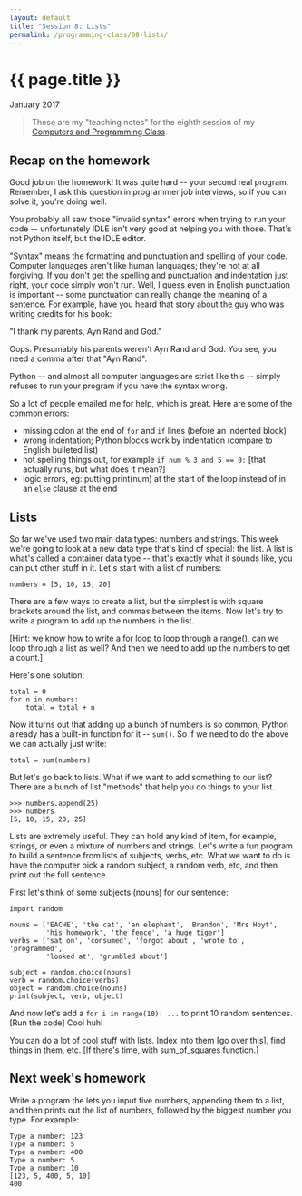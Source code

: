 ```yaml
---
layout: default
title: "Session 8: Lists"
permalink: /programming-class/08-lists/
---
```

<h1>{{ page.title }}</h1>
<p class="subtitle">January 2017</p>

> These are my "teaching notes" for the eighth session of my [Computers and Programming Class](/programming-class/).


Recap on the homework
---------------------

Good job on the homework! It was quite hard -- your second real program. Remember, I ask this question in programmer job interviews, so if you can solve it, you're doing well.

You probably all saw those "invalid syntax" errors when trying to run your code -- unfortunately IDLE isn't very good at helping you with those. That's not Python itself, but the IDLE editor.

"Syntax" means the formatting and punctuation and spelling of your code. Computer languages aren't like human languages; they're not at all forgiving. If you don't get the spelling and punctuation and indentation just right, your code simply won't run. Well, I guess even in English punctuation is important -- some punctuation can really change the meaning of a sentence. For example, have you heard that story about the guy who was writing credits for his book:

"I thank my parents, Ayn Rand and God."

Oops. Presumably his parents weren't Ayn Rand and God. You see, you need a comma after that "Ayn Rand".

Python -- and almost all computer languages are strict like this -- simply refuses to run your program if you have the syntax wrong.

So a lot of people emailed me for help, which is great. Here are some of the common errors:

* missing colon at the end of `for` and `if` lines (before an indented block)
* wrong indentation; Python blocks work by indentation (compare to English bulleted list)
* not spelling things out, for example `if num % 3 and 5 == 0:` [that actually runs, but what does it mean?]
* logic errors, eg: putting print(num) at the start of the loop instead of in an `else` clause at the end


Lists
-----

So far we've used two main data types: numbers and strings. This week we're going to look at a new data type that's kind of special: the list. A list is what's called a container data type -- that's exactly what it sounds like, you can put other stuff in it. Let's start with a list of numbers:

    numbers = [5, 10, 15, 20]

There are a few ways to create a list, but the simplest is with square brackets around the list, and commas between the items. Now let's try to write a program to add up the numbers in the list.

[Hint: we know how to write a for loop to loop through a range(), can we loop through a list as well? And then we need to add up the numbers to get a count.]

Here's one solution:

    total = 0
    for n in numbers:
        total = total + n

Now it turns out that adding up a bunch of numbers is so common, Python already has a built-in function for it -- `sum()`. So if we need to do the above we can actually just write:

    total = sum(numbers)

But let's go back to lists. What if we want to add something to our list? There are a bunch of list "methods" that help you do things to your list.

    >>> numbers.append(25)
    >>> numbers
    [5, 10, 15, 20, 25]

Lists are extremely useful. They can hold any kind of item, for example, strings, or even a mixture of numbers and strings. Let's write a fun program to build a sentence from lists of subjects, verbs, etc. What we want to do is have the computer pick a random subject, a random verb, etc, and then print out the full sentence.

First let's think of some subjects (nouns) for our sentence:

    import random

    nouns = ['EACHE', 'the cat', 'an elephant', 'Brandon', 'Mrs Hoyt',
             'his homework', 'the fence', 'a huge tiger']
    verbs = ['sat on', 'consumed', 'forgot about', 'wrote to', 'programmed',
             'looked at', 'grumbled about']

    subject = random.choice(nouns)
    verb = random.choice(verbs)
    object = random.choice(nouns)
    print(subject, verb, object)

And now let's add a `for i in range(10): ...` to print 10 random sentences. [Run the code] Cool huh!

You can do a lot of cool stuff with lists. Index into them [go over this], find things in them, etc. [If there's time, with sum_of_squares function.]


Next week's homework
--------------------

Write a program the lets you input five numbers, appending them to a list, and then prints out the list of numbers, followed by the biggest number you type. For example:

    Type a number: 123
    Type a number: 5
    Type a number: 400
    Type a number: 5
    Type a number: 10
    [123, 5, 400, 5, 10]
    400

